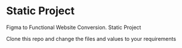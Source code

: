 # Static Project
Figma to Functional Website Conversion. Static Project

Clone this repo and change the files and values to your requirements
